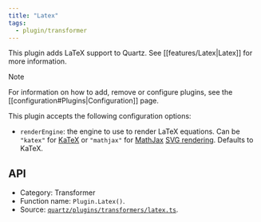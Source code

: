 ```yaml
---
title: "Latex"
tags:
  - plugin/transformer
---
```


This plugin adds LaTeX support to Quartz. See [[features/Latex|Latex]] for more information.

> [!note]
> For information on how to add, remove or configure plugins, see the [[configuration#Plugins|Configuration]] page.

This plugin accepts the following configuration options:

- `renderEngine`: the engine to use to render LaTeX equations. Can be `"katex"` for [KaTeX](https://katex.org/) or `"mathjax"` for [MathJax](https://www.mathjax.org/) [SVG rendering](https://docs.mathjax.org/en/latest/output/svg.html). Defaults to KaTeX.

## API

- Category: Transformer
- Function name: `Plugin.Latex()`.
- Source: [`quartz/plugins/transformers/latex.ts`](https://github.com/jackyzha0/quartz/blob/v4/quartz/plugins/transformers/latex.ts).

